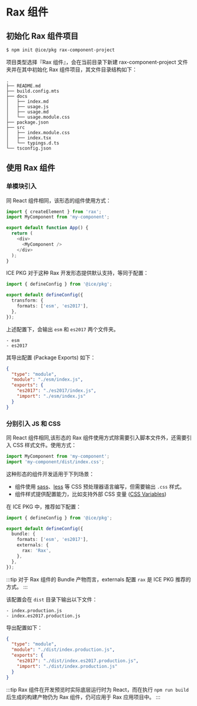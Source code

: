 # Rax 组件

## 初始化 Rax 组件项目

```bash
$ npm init @ice/pkg rax-component-project
```

项目类型选择『Rax 组件』，会在当前目录下新建 rax-component-project 文件夹并在其中初始化 Rax 组件项目，其文件目录结构如下：

```shell
.
├── README.md
├── build.config.mts
├── docs
│   ├── index.md 
│   ├── usage.js
│   ├── usage.md
│   └── usage.module.css
├── package.json
├── src                      
│   ├── index.module.css    
│   ├── index.tsx
│   └── typings.d.ts
└── tsconfig.json
```


## 使用 Rax 组件

### 单模块引入

同 React 组件相同，该形态的组件使用方式：

```ts
import { createElement } from 'rax';
import MyComponent from 'my-component';

export default function App() {
  return (
    <div>
      <MyComponent />  
    </div>
  );
}
```

ICE PKG 对于这种 Rax 开发形态提供默认支持，等同于配置：

```ts title=build.config.mts
import { defineConfig } from '@ice/pkg';

export default defineConfig({
  transform: {
    formats: ['esm', 'es2017'],
  },
});
```

上述配置下，会输出 `esm` 和 `es2017` 两个文件夹。

```shell
- esm
- es2017
```

其导出配置 (Package Exports) 如下：

```json title=package.json
{
  "type": "module",
  "module": "./esm/index.js",
  "exports": {
    "es2017": "./es2017/index.js",
    "import": "./esm/index.js"
  }
}
```

### 分别引入 JS 和 CSS

同 React 组件相同,该形态的 Rax 组件使用方式除需要引入脚本文件外，还需要引入 CSS 样式文件。使用方式：

```ts
import MyComponent from 'my-component';
import 'my-component/dist/index.css';
```

这种形态的组件开发适用于下列场景：

+ 组件使用 [sass](https://github.com/sass/sass)、[less](https://github.com/less/less.js) 等 CSS 预处理器语言编写，但需要输出 `.css` 样式。
+ 组件样式提供配置能力，比如支持外部 CSS 变量 ([CSS Variables](https://developer.mozilla.org/en-US/docs/Web/CSS/Using_CSS_custom_properties))

在 ICE PKG 中，推荐如下配置：

```ts title=build.config.mts
import { defineConfig } from '@ice/pkg';

export default defineConfig({
  bundle: {
    formats: ['esm', 'es2017'],
    externals: {
      rax: 'Rax',
    },
  },
});
```

:::tip
对于 Rax 组件的 Bundle 产物而言，externals 配置 `rax` 是 ICE PKG 推荐的方式。
:::

该配置会在 `dist` 目录下输出以下文件：

```shell
- index.production.js
- index.es2017.production.js
```

导出配置如下：

```json title=package.json
{
  "type": "module",
  "module": "./dist/index.production.js",
  "exports": {
    "es2017": "./dist/index.es2017.production.js",
    "import": "./dist/index.production.js"
  }
}
```

:::tip
Rax 组件在开发预览时实际底层运行时为 React，而在执行 `npm run build` 后生成的构建产物仍为 Rax 组件，仍可应用于 Rax 应用项目中。
:::
